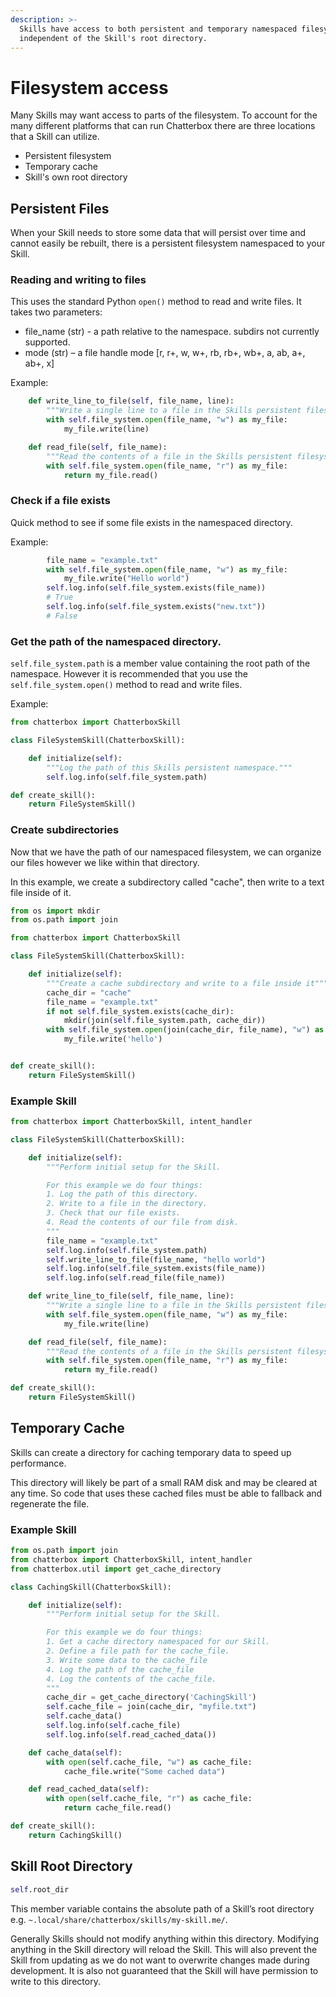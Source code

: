 ```yaml
---
description: >-
  Skills have access to both persistent and temporary namespaced filesystems
  independent of the Skill's root directory.
---
```


# Filesystem access

Many Skills may want access to parts of the filesystem. To account for the many different platforms that can run Chatterbox there are three locations that a Skill can utilize.

* Persistent filesystem
* Temporary cache
* Skill's own root directory

## Persistent Files

When your Skill needs to store some data that will persist over time and cannot easily be rebuilt, there is a persistent filesystem namespaced to your Skill.

### Reading and writing to files

This uses the standard Python `open()` method to read and write files. It takes two parameters:

* file\_name \(str\) - a path relative to the namespace. subdirs not currently supported.
* mode \(str\) – a file handle mode \[r, r+, w, w+, rb, rb+, wb+, a, ab, a+, ab+, x\]

Example:

```python
    def write_line_to_file(self, file_name, line):
        """Write a single line to a file in the Skills persistent filesystem."""
        with self.file_system.open(file_name, "w") as my_file:
            my_file.write(line)

    def read_file(self, file_name):
        """Read the contents of a file in the Skills persistent filesystem."""
        with self.file_system.open(file_name, "r") as my_file:
            return my_file.read()
```

### Check if a file exists

Quick method to see if some file exists in the namespaced directory.

Example:

```python
        file_name = "example.txt"
        with self.file_system.open(file_name, "w") as my_file:
            my_file.write("Hello world")
        self.log.info(self.file_system.exists(file_name))
        # True
        self.log.info(self.file_system.exists("new.txt"))
        # False
```

### Get the path of the namespaced directory.

`self.file_system.path` is a member value containing the root path of the namespace. However it is recommended that you use the `self.file_system.open()` method to read and write files.

Example:

```python
from chatterbox import ChatterboxSkill

class FileSystemSkill(ChatterboxSkill):

    def initialize(self):
        """Log the path of this Skills persistent namespace."""
        self.log.info(self.file_system.path)

def create_skill():
    return FileSystemSkill()
```

### Create subdirectories

Now that we have the path of our namespaced filesystem, we can organize our files however we like within that directory.

In this example, we create a subdirectory called "cache", then write to a text file inside of it.

```python
from os import mkdir
from os.path import join

from chatterbox import ChatterboxSkill

class FileSystemSkill(ChatterboxSkill):

    def initialize(self):
        """Create a cache subdirectory and write to a file inside it"""
        cache_dir = "cache"
        file_name = "example.txt"
        if not self.file_system.exists(cache_dir):
            mkdir(join(self.file_system.path, cache_dir))
        with self.file_system.open(join(cache_dir, file_name), "w") as my_file:
            my_file.write('hello')


def create_skill():
    return FileSystemSkill()
```

### Example Skill

```python
from chatterbox import ChatterboxSkill, intent_handler

class FileSystemSkill(ChatterboxSkill):

    def initialize(self):
        """Perform initial setup for the Skill.

        For this example we do four things:
        1. Log the path of this directory.
        2. Write to a file in the directory.
        3. Check that our file exists.
        4. Read the contents of our file from disk.
        """
        file_name = "example.txt"
        self.log.info(self.file_system.path)
        self.write_line_to_file(file_name, "hello world")
        self.log.info(self.file_system.exists(file_name))
        self.log.info(self.read_file(file_name))

    def write_line_to_file(self, file_name, line):
        """Write a single line to a file in the Skills persistent filesystem."""
        with self.file_system.open(file_name, "w") as my_file:
            my_file.write(line)

    def read_file(self, file_name):
        """Read the contents of a file in the Skills persistent filesystem."""
        with self.file_system.open(file_name, "r") as my_file:
            return my_file.read()

def create_skill():
    return FileSystemSkill()
```

## Temporary Cache

Skills can create a directory for caching temporary data to speed up performance.

This directory will likely be part of a small RAM disk and may be cleared at any time. So code that uses these cached files must be able to fallback and regenerate the file.

### Example Skill

```python
from os.path import join
from chatterbox import ChatterboxSkill, intent_handler
from chatterbox.util import get_cache_directory

class CachingSkill(ChatterboxSkill):

    def initialize(self):
        """Perform initial setup for the Skill.

        For this example we do four things:
        1. Get a cache directory namespaced for our Skill.
        2. Define a file path for the cache_file.
        3. Write some data to the cache_file
        4. Log the path of the cache_file
        4. Log the contents of the cache_file.
        """
        cache_dir = get_cache_directory('CachingSkill')
        self.cache_file = join(cache_dir, "myfile.txt")
        self.cache_data()
        self.log.info(self.cache_file)
        self.log.info(self.read_cached_data())

    def cache_data(self):
        with open(self.cache_file, "w") as cache_file: 
            cache_file.write("Some cached data") 

    def read_cached_data(self):
        with open(self.cache_file, "r") as cache_file: 
            return cache_file.read()

def create_skill():
    return CachingSkill()
```

## Skill Root Directory

```python
self.root_dir
```

This member variable contains the absolute path of a Skill’s root directory e.g. `~.local/share/chatterbox/skills/my-skill.me/`.

Generally Skills should not modify anything within this directory. Modifying anything in the Skill directory will reload the Skill. This will also prevent the Skill from updating as we do not want to overwrite changes made during development. It is also not guaranteed that the Skill will have permission to write to this directory.


